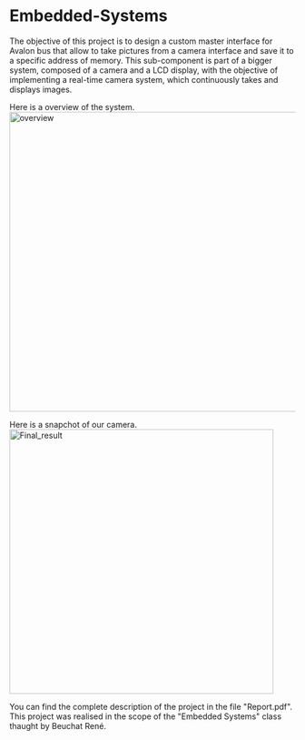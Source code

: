 # Embedded-Systems

The objective of this project is to design a custom master interface for Avalon bus that allow to take
pictures from a camera interface and save it to a specific address of memory. This sub-component is
part of a bigger system, composed of a camera and a LCD display, with the objective of implementing a
real-time camera system, which continuously takes and displays images.

Here is a overview of the system.
<img width="527" alt="overview" src="https://user-images.githubusercontent.com/29159082/219497062-afc9c9ed-c161-4753-a96e-2566adbb09f5.png">

Here is a snapchot of our camera.
<img width="465" alt="Final_result" src="https://user-images.githubusercontent.com/29159082/219497017-c3005edf-5b34-4d86-baad-d6c8478b5a85.png">

You can find the complete description of the project in the file "Report.pdf".
This project was realised in the scope of the "Embedded Systems" class thaught by Beuchat René.
